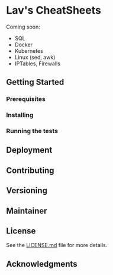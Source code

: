 # Lav's CheatSheets

Coming soon:
* SQL
* Docker
* Kubernetes
* Linux (sed, awk)
* IPTables, Firewalls


## Getting Started



### Prerequisites



### Installing



### Running the tests



## Deployment



## Contributing



## Versioning



## Maintainer



## License

See the [LICENSE.md](LICENSE.md) file for more details.

## Acknowledgments



